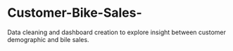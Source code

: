 # Customer-Bike-Sales-
Data cleaning and dashboard creation to explore insight between customer demographic and bile sales.
